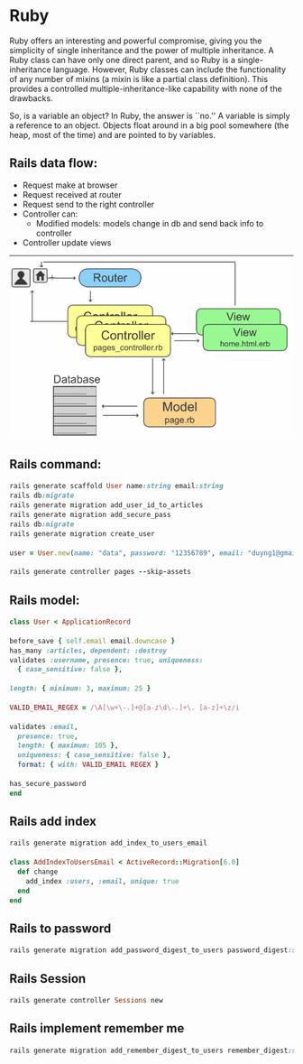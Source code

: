 # Ruby


Ruby offers an interesting and powerful compromise, giving you the simplicity of single inheritance and the power of multiple inheritance. A Ruby class can have only one direct parent, and so Ruby is a single-inheritance language. However, Ruby classes can include the functionality of any number of mixins (a mixin is like a partial class definition). This provides a controlled multiple-inheritance-like capability with none of the drawbacks. 

So, is a variable an object?
In Ruby, the answer is ``no.'' A variable is simply a reference to an object. Objects float around in a big pool somewhere (the heap, most of the time) and are pointed to by variables.


## Rails data flow:

- Request make at browser
- Request received at router
- Request send to the right controller
- Controller can:
  - Modified models: models change in db and send back info to controller
- Controller update views

![Alt text](img/rails-1.png)

## Rails command:

```ruby
rails generate scaffold User name:string email:string
rails db:migrate
rails generate migration add_user_id_to_articles
rails generate migration add_secure_pass
rails db:migrate
rails generate migration create_user

user = User.new(name: "data", password: "12356789", email: "duyng1@gmail.com")

rails generate controller pages --skip-assets

```

## Rails model:
  
```ruby
class User < ApplicationRecord

before_save { self.email email.downcase }
has_many :articles, dependent: :destroy
validates :username, presence: true, uniqueness: 
  { case_sensitive: false },

length: { minimum: 3, maximum: 25 }

VALID_EMAIL_REGEX = /\A[\w+\-.]+@[a-z\d\-.]+\. [a-z]+\z/i

validates :email, 
  presence: true, 
  length: { maximum: 105 },
  uniqueness: { case_sensitive: false },
  format: { with: VALID_EMAIL REGEX }

has_secure_password
end
```

## Rails add index

```ruby
rails generate migration add_index_to_users_email

class AddIndexToUsersEmail < ActiveRecord::Migration[6.0]
  def change
    add_index :users, :email, unique: true
  end
end

```

## Rails to password

```ruby
rails generate migration add_password_digest_to_users password_digest:string
```

## Rails Session

```ruby
rails generate controller Sessions new

```

## Rails implement remember me

```ruby
rails generate migration add_remember_digest_to_users remember_digest:string

```